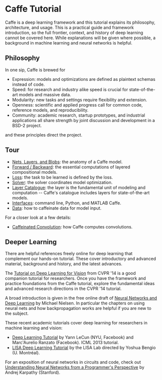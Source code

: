 ---
---
# Caffe Tutorial

Caffe is a deep learning framework and this tutorial explains its philosophy, architecture, and usage.
This is a practical guide and framework introduction, so the full frontier, context, and history of deep learning cannot be covered here.
While explanations will be given where possible, a background in machine learning and neural networks is helpful.

## Philosophy

In one sip, Caffe is brewed for

- Expression: models and optimizations are defined as plaintext schemas instead of code.
- Speed: for research and industry alike speed is crucial for state-of-the-art models and massive data.
- Modularity: new tasks and settings require flexibility and extension.
- Openness: scientific and applied progress call for common code, reference models, and reproducibility.
- Community: academic research, startup prototypes, and industrial applications all share strength by joint discussion and development in a BSD-2 project.

and these principles direct the project.

## Tour

- [Nets, Layers, and Blobs](net_layer_blob.html): the anatomy of a Caffe model.
- [Forward / Backward](forward_backward.html): the essential computations of layered compositional models.
- [Loss](loss.html): the task to be learned is defined by the loss.
- [Solver](solver.html): the solver coordinates model optimization.
- [Layer Catalogue](layers.html): the layer is the fundamental unit of modeling and computation -- Caffe's catalogue includes layers for state-of-the-art models.
- [Interfaces](interfaces.html): command line, Python, and MATLAB Caffe.
- [Data](data.html): how to caffeinate data for model input.

For a closer look at a few details:

- [Caffeinated Convolution](convolution.html): how Caffe computes convolutions.

## Deeper Learning

There are helpful references freely online for deep learning that complement our hands-on tutorial.
These cover introductory and advanced material, background and history, and the latest advances.

The [Tutorial on Deep Learning for Vision](https://sites.google.com/site/deeplearningcvpr2014/) from CVPR '14 is a good companion tutorial for researchers.
Once you have the framework and practice foundations from the Caffe tutorial, explore the fundamental ideas and advanced research directions in the CVPR '14 tutorial.

A broad introduction is given in the free online draft of [Neural Networks and Deep Learning](http://neuralnetworksanddeeplearning.com/index.html) by Michael Nielsen. In particular the chapters on using neural nets and how backpropagation works are helpful if you are new to the subject.

These recent academic tutorials cover deep learning for researchers in machine learning and vision:

- [Deep Learning Tutorial](http://www.cs.nyu.edu/~yann/talks/lecun-ranzato-icml2013.pdf) by Yann LeCun (NYU, Facebook) and Marc'Aurelio Ranzato (Facebook). ICML 2013 tutorial.
- [LISA Deep Learning Tutorial](http://deeplearning.net/tutorial/deeplearning.pdf) by the LISA Lab directed by Yoshua Bengio (U. Montréal).

For an exposition of neural networks in circuits and code, check out [Understanding Neural Networks from a Programmer's Perspective](http://karpathy.github.io/neuralnets/) by Andrej Karpathy (Stanford).
